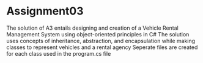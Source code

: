 # Assignment03
The solution of A3 entails designing and creation of a Vehicle Rental Management System using object-oriented principles in C# 
The solution uses concepts of inheritance, abstraction, and encapsulation while making classes to represent vehicles and a rental agency
Seperate files are created for each class used in the program.cs file
